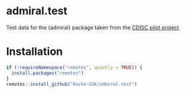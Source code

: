 # admiral.test

Test data for the {admiral} package taken from the [CDISC pilot project](https://bitbucket.cdisc.org/projects/CED/repos/sdtm-adam-pilot-project/browse).

# Installation

```r
if (!requireNamespace("remotes", quietly = TRUE)) {
  install.packages("remotes")
}
remotes::install_github("Roche-GSK/admiral.test")
```
